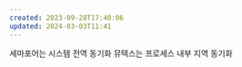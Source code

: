 ```yaml
---
created: 2023-09-28T17:40:06
updated: 2024-03-03T11:41
---
```

세마포어는 시스템 전역 동기화 뮤텍스는 프로세스 내부 지역 동기화 